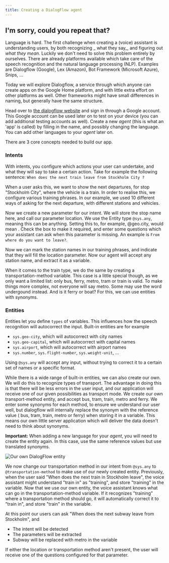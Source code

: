```yaml
---
title: Creating a DialogFlow agent
---
```


## I'm sorry, could you repeat that?

Language is hard. The first challenge when creating a \(voice\) assistant is understanding users, by both recognizing _
what they say_, and figuring out _what they mean_. Luckily we don't need to solve this problem entirely by ourselves.
There are already platforms available which take care of the speech recognition and the natural language processing
\(NLP\). Examples are Dialogflow \(Google\), Lex \(Amazon\), Bot Framework \(Microsoft Azure\), Snips, ...

Today we will explore Dialogflow, a service through which anyone can create apps on the Google Home platform, and with
little extra effort on other platforms as well. Other frameworks might have small differences in naming, but generally
have the same structure.

Head over to [the dialogflow website](https://dialogflow.com/) and sign in through a Google account. This Google account
can be used later on to test on your device \(you can add additional testing accounts as well\). Create a new _agent_
\(this is what an 'app' is called\) by filling in the name, and possibly changing the language. You can add other
languages to your _agent_ later on.

There are 3 core concepts needed to build our app.

### Intents

With intents, you configure which actions your user can undertake, and what they will say to take a certain action. Take
for example the following sentence: `When does the next train leave from Stockholm City ?`

When a user asks this, we want to show the next departures, for stop "Stockholm City", where the vehicle is a train. In
order to realise this, we configure various training phrases. In our example, we used 10 different ways of asking for
the next departure, with different stations and vehicles.

Now we create a new parameter for our intent. We will store the stop name here, and call our parameter location. We use
the Entity type `@sys.any`, meaning this can be anything. Setting this to, for example, @geo.city, would mean . Check
the box to make it required, and enter some questions which your assistant can ask when this parameter is missing. An
example is `From where do you want to leave?`.

Now we can mark the station names in our training phrases, and indicate that they will fill the location parameter. Now
our agent will accept any station name, and extract it as a variable.

When it comes to the train type, we do the same by creating a transportation-method variable. This case is a little
special though, as we only want a limited list: only bus, ferry, metro, tram or train is valid. To make things more
complex, not everyone will say metro. Some may use the word undergound instead. And is it ferry or boat? For this, we
can use entities with synonyms.

### Entities

Entities let you define `types` of variables. This influences how the speech recognition will autocorrect the input.
Built-in entities are for example

* `sys.geo-city`, which will autocorrect with city names
* `sys.geo-capital`, which will autocorrect with capital names
* `sys.airport`, which will autocorrect with airport names
* `sys.number`, `sys.flight-number`, `sys.weight-unit`, ...

Using `@sys.any` will accept any input, without trying to correct it to a certain set of names or a specific format.

While there is a wide range of built-in entities, we can also create our own. We will do this to recognize types of
transport. The advantage in doing this is that there will be less errors in the user input, and our application will
receive one of our given possibilities as transport mode. We create our own transport-method entity, and accept bus,
tram, train, metro and ferry. We enter some synonyms for each method, to ensure we understand our user well, but
dialogflow will internally replace the synonym with the reference value \( bus, tram, train, metro or ferry\) when
storing it in a variable. This means our own little server application which will deliver the data doesn't need to think
about synonyms.

**Important:** When adding a new language for your _agent_, you will need to create the entity again. In this case, use
the same reference values but use translated synonyms.

![Our own DialogFlow entity](../../../.gitbook/assets/image%20%286%29.png)

We now change our transportation method in our intent from `@sys.any` to `@transportation-method` to make use of our
newly created entity. Previously, when the user said "When does the next train in Stockholm leave", the voice assistant
might understand "train in" as "training", and store "training" in the variable. Now that we use our own entity, the
voice assistant knows what can go in the transportation-method variable. If it recognizes "training" where a
transportation method should go, it will automatically correct it to "train in", and store "train" in the variable.

At this point our users can ask "When does the next subway leave from Stockholm", and

* The intent will be detected
* The parameters will be extracted
* Subway will be replaced with metro in the variable

If either the location or transportation method aren't present, the user will receive one of the questions configured
for that parameter.
